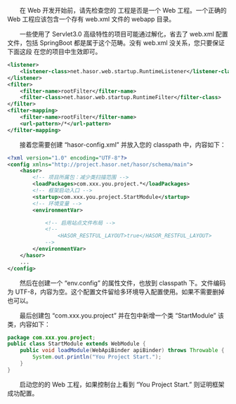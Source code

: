 &emsp;&emsp;在 Web 开发开始前，请先检查您的 工程是否是一个 Web 工程。一个正确的 Web 工程应该包含一个存有 web.xml 文件的 webapp 目录。

&emsp;&emsp;一些使用了 Servlet3.0 高级特性的项目可能通过解化，省去了 web.xml 配置文件，包括 SpringBoot 都是属于这个范畴。没有 web.xml 没关系，您只要保证下面这段 在您的项目中生效即可。

```xml
<listener>
    <listener-class>net.hasor.web.startup.RuntimeListener</listener-class>
</listener>
<filter>
    <filter-name>rootFilter</filter-name>
    <filter-class>net.hasor.web.startup.RuntimeFilter</filter-class>
</filter>
<filter-mapping>
    <filter-name>rootFilter</filter-name>
    <url-pattern>/*</url-pattern>
</filter-mapping>
```

&emsp;&emsp;接着您需要创建 “hasor-config.xml” 并放入您的 classpath 中，内容如下：
```xml
<?xml version="1.0" encoding="UTF-8"?>
<config xmlns="http://project.hasor.net/hasor/schema/main">
    <hasor>
        <!-- 项目所属包：减少类扫描范围 -->
        <loadPackages>com.xxx.you.project.*</loadPackages>
        <!-- 框架启动入口 -->
        <startup>com.xxx.you.project.StartModule</startup>
        <!-- 环境变量 -->
        <environmentVar>

            <!-- 启用站点文件布局 -->
            <!--
                <HASOR_RESTFUL_LAYOUT>true</HASOR_RESTFUL_LAYOUT>
            -->
        </environmentVar>
    </hasor>
    ...
</config>
```

&emsp;&emsp;然后在创建一个 “env.config” 的属性文件，也放到 classpath 下。文件编码为 UTF-8，内容为空。这个配置文件留给多环境导入配置使用。如果不需要删掉也可以。

&emsp;&emsp;最后创建包 “com.xxx.you.project” 并在包中新增一个类 “StartModule” 该类，内容如下：
```java
package com.xxx.you.project;
public class StartModule extends WebModule {
    public void loadModule(WebApiBinder apiBinder) throws Throwable {
        System.out.println("You Project Start.");
    }
}
```

&emsp;&emsp;启动您的的 Web 工程，如果控制台上看到 “You Project Start.” 则证明框架成功配置。